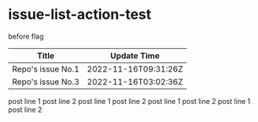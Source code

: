 # issue-list-action-test

before flag
<!--START_SECTION:activity-->
| Title | Update Time |
| ------ | ------ |
| Repo's issue No.1 | 2022-11-16T09:31:26Z |
| Repo's issue No.3 | 2022-11-16T03:02:36Z |
<!--END_SECTION:activity-->
post line 1
post line 2
post line 1
post line 2
post line 1
post line 2
post line 1\
post line 2

